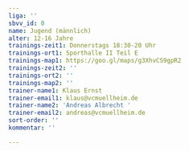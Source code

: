 ```yaml
---
liga: ''
sbvv_id: 0
name: Jugend (männlich)
alter: 12-16 Jahre
trainings-zeit1: Donnerstags 18:30-20 Uhr
trainings-ort1: Sporthalle II Teil E
trainings-map1: https://goo.gl/maps/g3XhvCS9gpR2
trainings-zeit2: ''
trainings-ort2: ''
trainings-map2: ''
trainer-name1: Klaus Ernst
trainer-email1: klaus@vcmuellheim.de
trainer-name2: 'Andreas Albrecht '
trainer-email2: andreas@vcmuellheim.de
sort-order: ''
kommentar: ''

---
```

